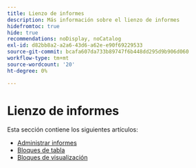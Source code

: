 ```yaml
---
title: Lienzo de informes
description: Más información sobre el lienzo de informes
hidefromtoc: true
hide: true
recommendations: noDisplay, noCatalog
exl-id: d82bb8a2-a2a6-43d6-a62e-e90f69229533
source-git-commit: bcafa607da733b89747f6b448dd295d9b906d060
workflow-type: tm+mt
source-wordcount: '20'
ht-degree: 0%

---
```


# Lienzo de informes

Esta sección contiene los siguientes artículos:

* [Administrar informes](../../reports-and-dashboards/reporting-canvas/manage-reports/manage-reports.md)
* [Bloques de tabla](../../reports-and-dashboards/reporting-canvas/table-blocks/table-blocks.md)
* [Bloques de visualización](../../reports-and-dashboards/reporting-canvas/visualization-blocks/visualization-blocks.md)
